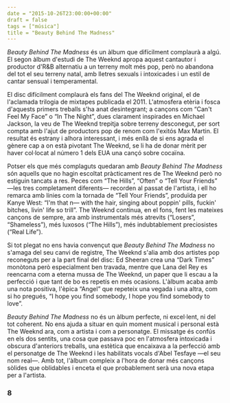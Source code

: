 ```yaml
---
date = "2015-10-26T23:00:00+00:00"
draft = false
tags = ["música"]
title = "Beauty Behind The Madness"
---
```

*Beauty Behind The Madness* és un àlbum que difícilment complaurà a algú. El segon àlbum d'estudi de The Weeknd apropa aquest cantautor i productor d'R&B alternatiu a un terreny molt més pop, però no abandona del tot el seu terreny natal, amb lletres sexuals i intoxicades i un estil de cantar sensual i temperamental.

<!-- more -->

El disc difícilment complaurà els fans del The Weeknd original, el de l'aclamada trilogia de mixtapes publicada el 2011. L'atmosfera etèria i fosca d'aquests primers treballs s'ha anat desintegrant; a cançons com “Can't Feel My Face” o “In The Night”, dues clarament inspirades en Michael Jackson, la veu de The Weeknd trepitja sobre terreny desconegut, per sort compta amb l'ajut de productors pop de renom com l'exitós Max Martin. El resultat és estrany i alhora interessant, i més enllà de si ens agrada el gènere cap a on està pivotant The Weeknd, se li ha de donar mèrit per haver col·locat al número 1 dels EUA una cançó sobre cocaïna.

Potser els que més complaguts quedaran amb *Beauty Behind The Madness* són aquells que no hagin escoltat pràcticament res de The Weeknd però no estiguin tancats a res. Peces com “The Hills”, “Often” o “Tell Your Friends” —les tres completament diferents— recorden al passat de l'artista, i ell ho remarca amb línies com la tornada de “Tell Your Friends”, produïda per Kanye West: “I'm that n— with the hair, singing about poppin' pills, fuckin' bitches, livin' life so trill”. The Weeknd continua, en el fons, fent les mateixes cançons de sempre, ara amb instrumentals més atrevits (“Losers”, “Shameless”), més luxosos (“The Hills”), més indubtablement preciosistes (“Real Life”). 

Si tot plegat no ens havia convençut que *Beauty Behind The Madness* no s'amaga del seu canvi de registre, The Weeknd s'alia amb dos artistes pop reconeguts per a la part final del disc: Ed Sheeran crea una “Dark Times” monòtona però especialment ben travada, mentre que Lana del Rey es reencarna com a eterna mussa de The Weeknd, un paper que li escau a la perfecció i que tant de bo es repetís en més ocasions. L'àlbum acaba amb una nota positiva, l'èpica “Angel” que repeteix una vegada i una altra, com si ho pregués, “I hope you find somebody, I hope you find somebody to love”. 

*Beauty Behind The Madness* no és un àlbum perfecte, ni excel·lent, ni del tot coherent. No ens ajuda a situar en quin moment musical i personal està The Weeknd ara, com a artista i com a personatge. El missatge és confús en els dos sentits, una cosa que passava poc en l'atmosfera intoxicada i obscura d'anteriors treballs, una estètica que encaixava a la perfecció amb el personatge de The Weeknd i les habilitats vocals d'Abel Tesfaye —el seu nom real—. Amb tot, l'àlbum compleix a l'hora de donar més cançons sòlides que oblidables i enceta el que probablement serà una nova etapa per a l'artista. 

### 8